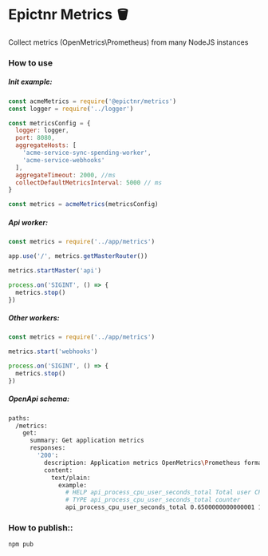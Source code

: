 Epictnr Metrics 🪣
======

Collect metrics (OpenMetrics\Prometheus) from many NodeJS instances

### How to use

##### Init example:

```js
const acmeMetrics = require('@epictnr/metrics')
const logger = require('../logger')

const metricsConfig = {
  logger: logger,
  port: 8080,
  aggregateHosts: [
    'acme-service-sync-spending-worker',
    'acme-service-webhooks'
  ],
  aggregateTimeout: 2000, //ms
  collectDefaultMetricsInterval: 5000 // ms
}

const metrics = acmeMetrics(metricsConfig)
```

##### Api worker:

```js
const metrics = require('../app/metrics')

app.use('/', metrics.getMasterRouter())

metrics.startMaster('api')

process.on('SIGINT', () => {
  metrics.stop()
})
```

##### Other workers:

```js
const metrics = require('../app/metrics')

metrics.start('webhooks')

process.on('SIGINT', () => {
  metrics.stop()
})
```

##### OpenApi schema:

```bash
paths:
  /metrics:
    get:
      summary: Get application metrics
      responses:
        '200':
          description: Application metrics OpenMetrics\Prometheus format
          content:
            text/plain:
              example:
                # HELP api_process_cpu_user_seconds_total Total user CPU time spent in seconds.
                # TYPE api_process_cpu_user_seconds_total counter
                api_process_cpu_user_seconds_total 0.6500000000000001 1551965298565
```

### How to publish::

```bash
npm pub
```
